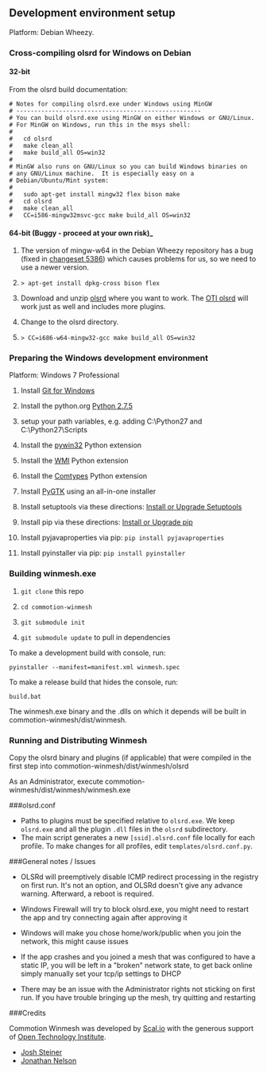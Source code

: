 ## Development environment setup

Platform: Debian Wheezy.

### Cross-compiling olsrd for Windows on Debian

#### 32-bit
From the olsrd build documentation:
```
# Notes for compiling olsrd.exe under Windows using MinGW
# ----------------------------------------------------
# You can build olsrd.exe using MinGW on either Windows or GNU/Linux.
# For MinGW on Windows, run this in the msys shell:
#
#   cd olsrd
#   make clean_all
#   make build_all OS=win32
#
# MinGW also runs on GNU/Linux so you can build Windows binaries on
# any GNU/Linux machine.  It is especially easy on a
# Debian/Ubuntu/Mint system:
#
#   sudo apt-get install mingw32 flex bison make
#   cd olsrd
#   make clean_all
#   CC=i586-mingw32msvc-gcc make build_all OS=win32
```
#### 64-bit (Buggy - proceed at your own risk)_
1. The version of mingw-w64 in the Debian Wheezy repository has a bug (fixed
   in [changeset
   5386](http://sourceforge.net/apps/trac/mingw-w64/changeset/5386)) which
   causes problems for us, so we need to use a newer version.

1. ``> apt-get install dpkg-cross bison flex``

1. Download and unzip [olsrd](http://www.olsr.org/releases/0.6/olsrd-0.6.6.tar.gz)
where you want to work. The [OTI olsrd](https://github.com/opentechinstitute/olsrd)
will work just as well and includes more plugins.

1. Change to the olsrd directory.

1. ``> CC=i686-w64-mingw32-gcc make build_all OS=win32``

### Preparing the Windows development environment

Platform: Windows 7 Professional

1. Install [Git for Windows](http://git-scm.com/download/win)

1. Install the python.org [Python
   2.7.5](http://www.python.org/ftp/python/2.7.5/python-2.7.5.msi)

1. setup your path variables, e.g. adding C:\Python27 and C:\Python27\Scripts

1. Install the
   [pywin32](http://sourceforge.net/projects/pywin32/files/?source=navbar) Python
   extension

1. Install the [WMI](https://pypi.python.org/pypi/WMI/) Python extension

1. Install the [Comtypes](http://sourceforge.net/projects/comtypes/files/comtypes/) Python extension

1. Install [PyGTK](http://ftp.gnome.org/pub/GNOME/binaries/win32/pygtk/2.24/) using an all-in-one installer

1. Install setuptools via these directions: [Install or Upgrade Setuptools](http://www.pip-installer.org/en/latest/installing.html#install-or-upgrade-setuptools)

1. Install pip via these directions: [Install or Upgrade pip](http://www.pip-installer.org/en/latest/installing.html#install-or-upgrade-pip)

1. Install pyjavaproperties via pip: `pip install pyjavaproperties`

1. Install pyinstaller via pip: `pip install pyinstaller`


### Building winmesh.exe

1. ``git clone`` this repo

1. ``cd commotion-winmesh``

1. ``git submodule init``

1. ``git submodule update`` to pull in dependencies

To make a development build with console, run:

``pyinstaller --manifest=manifest.xml winmesh.spec``

To make a release build that hides the console, run:

``build.bat``

The winmesh.exe binary and the .dlls on which it depends will be built in commotion-winmesh/dist/winmesh.

### Running and Distributing Winmesh

Copy the olsrd binary and plugins (if applicable) that were compiled in the first step into commotion-winmesh/dist/winmesh/olsrd

As an Administrator, execute commotion-winmesh/dist/winmesh/winmesh.exe

###olsrd.conf
- Paths to plugins must be specified relative to `olsrd.exe`. We keep `olsrd.exe`
and all the plugin `.dll` files in the `olsrd` subdirectory.
- The main script generates a new `[ssid].olsrd.conf` file locally for each profile.
To make changes for all profiles, edit `templates/olsrd.conf.py`.

###General notes / Issues
- OLSRd will preemptively disable ICMP redirect processing in the registry on first run. It's not an option, and OLSRd doesn't give any advance warning. Afterward, a reboot is required.

- Windows Firewall will try to block olsrd.exe, you might need to restart the app and try connecting again after approving it

- Windows will make you chose home/work/public when you join the network, this might cause issues

- If the app crashes and you joined a mesh that was configured to have a static IP, you will be left in a "broken" network state, to get back online simply manually set your tcp/ip settings to DHCP

- There may be an issue with the Administrator rights not sticking on first run.  If you have trouble bringing up the mesh, try quitting and restarting

###Credits

Commotion Winmesh was developed by [Scal.io](http://scal.io) with the generous support of [Open Technology Institute](http://oti.newamerica.net/).

- [Josh Steiner](https://github.com/vitriolix/)
- [Jonathan Nelson](https://github.com/jnelson/)
